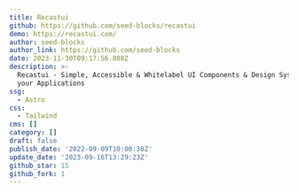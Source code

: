 ```yaml
---
title: Recastui
github: https://github.com/seed-blocks/recastui
demo: https://recastui.com/
author: seed-blocks
author_link: https://github.com/seed-blocks
date: 2023-11-30T09:17:56.808Z
description: >-
  Recastui - Simple, Accessible & Whitelabel UI Components & Design System for
  your Applications
ssg:
  - Astro
css:
  - Tailwind
cms: []
category: []
draft: false
publish_date: '2022-09-09T10:00:38Z'
update_date: '2023-09-16T13:29:23Z'
github_star: 15
github_fork: 1
---
```

